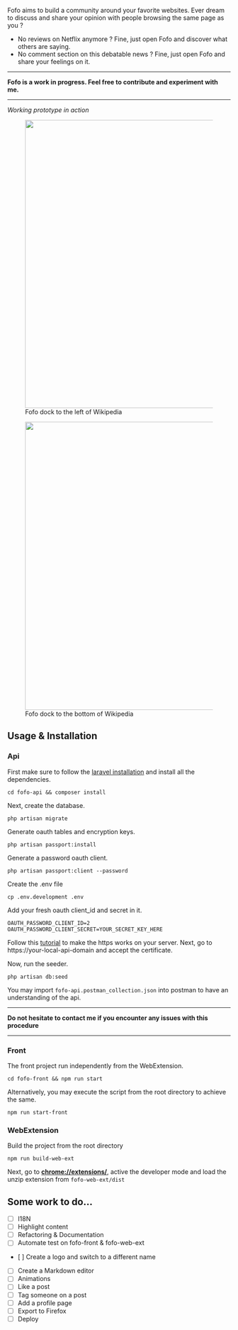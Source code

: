 Fofo aims to build a community around your favorite websites. Ever dream to discuss and share your opinion with people browsing the same page as you ? 


- No reviews on Netflix anymore ? Fine, just open Fofo and discover what others are saying.
- No comment section on this debatable news ? Fine, just open Fofo and share your feelings on it.

---

**Fofo is a work in progress. Feel free to contribute and experiment with me.**

---

*Working prototype in action*

<figure><img src="https://blog.karlidev.fr/images/web-extension/sidebar-panel.png" width="650">
<figcaption>Fofo dock to the left of Wikipedia</figcaption>
</figure>

<figure><img src="https://blog.karlidev.fr/images/web-extension/bottom-panel.png" width="650">
<figcaption>Fofo dock to the bottom of Wikipedia</figcaption>
</figure>

## Usage & Installation

### Api

First make sure to follow the [laravel installation](https://laravel.com/docs/5.6/homestead) and install all the dependencies.

`cd fofo-api && composer install`

Next, create the database.

`php artisan migrate`

Generate oauth tables and encryption keys.

`php artisan passport:install`

Generate a password oauth client. 

`php artisan passport:client --password`

Create the .env file

`cp .env.development .env`

Add your fresh oauth client_id and secret in it.

```
OAUTH_PASSWORD_CLIENT_ID=2
OAUTH_PASSWORD_CLIENT_SECRET=YOUR_SECRET_KEY_HERE
```

Follow this [tutorial](https://medium.com/@adnanxteam/how-to-setup-https-with-laravel-homestead-ad7915470fa8) to make the https works on your server. Next, go to https://your-local-api-domain and accept the certificate.

Now, run the seeder.

`php artisan db:seed`

You may import `fofo-api.postman_collection.json` into postman to have an understanding of the api.

---

**Do not hesitate to contact me if you encounter any issues with this procedure**

---

### Front

The front project run independently from the WebExtension. 

`cd fofo-front && npm run start`

Alternatively, you may execute the script from the root directory to achieve the same.

`npm run start-front`

### WebExtension

Build the project from the root directory

`npm run build-web-ext`

Next, go to **[chrome://extensions/](chrome://extensions/)**, active the developer mode and load the unzip extension from `fofo-web-ext/dist`


## Some work to do...

- [ ] I18N
- [ ] Highlight content
- [ ] Refactoring & Documentation
- [ ] Automate test on fofo-front & fofo-web-ext
- [ ] Create a logo and switch to a different name
- [ ] Create a Markdown editor
- [ ] Animations
- [ ] Like a post
- [ ] Tag someone on a post
- [ ] Add a profile page   
- [ ] Export to Firefox
- [ ] Deploy
